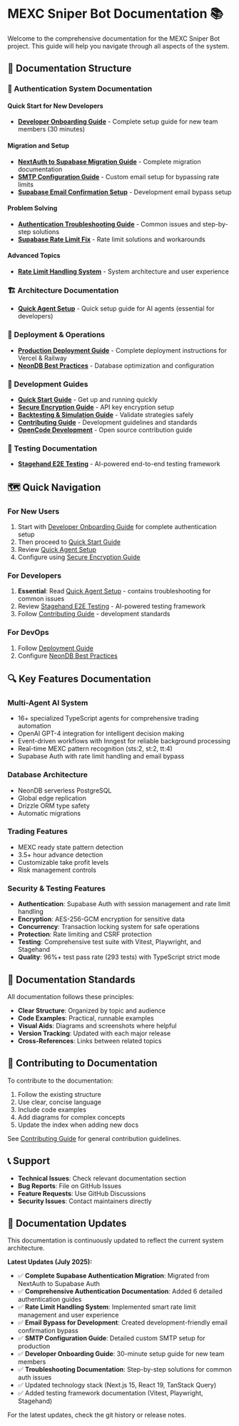 # MEXC Sniper Bot Documentation 📚

Welcome to the comprehensive documentation for the MEXC Sniper Bot project. This guide will help you navigate through all aspects of the system.

## 📖 Documentation Structure

### 🔐 Authentication System Documentation

#### Quick Start for New Developers
- **[Developer Onboarding Guide](DEVELOPER_AUTH_ONBOARDING_GUIDE.md)** - Complete setup guide for new team members (30 minutes)

#### Migration and Setup
- **[NextAuth to Supabase Migration Guide](NEXTAUTH_TO_SUPABASE_MIGRATION_GUIDE.md)** - Complete migration documentation
- **[SMTP Configuration Guide](SMTP_CONFIGURATION_GUIDE.md)** - Custom email setup for bypassing rate limits
- **[Supabase Email Confirmation Setup](SUPABASE_EMAIL_CONFIRMATION_SETUP.md)** - Development email bypass setup

#### Problem Solving
- **[Authentication Troubleshooting Guide](AUTH_TROUBLESHOOTING_GUIDE.md)** - Common issues and step-by-step solutions
- **[Supabase Rate Limit Fix](SUPABASE_AUTH_RATE_LIMIT_FIX.md)** - Rate limit solutions and workarounds

#### Advanced Topics
- **[Rate Limit Handling System](RATE_LIMIT_HANDLING_SYSTEM.md)** - System architecture and user experience

### 🏗️ Architecture Documentation
- [**Quick Agent Setup**](architecture/AGENTS.md) - Quick setup guide for AI agents (essential for developers)

### 🚀 Deployment & Operations
- [**Production Deployment Guide**](deployment/DEPLOYMENT.md) - Complete deployment instructions for Vercel & Railway
- [**NeonDB Best Practices**](deployment/neon-best-practices.md) - Database optimization and configuration

### 📘 Development Guides
- [**Quick Start Guide**](guides/QUICKSTART.md) - Get up and running quickly
- [**Secure Encryption Guide**](guides/SECURE_ENCRYPTION_QUICKSTART.md) - API key encryption setup
- [**Backtesting & Simulation Guide**](guides/BACKTESTING_AND_SIMULATION.md) - Validate strategies safely
- [**Contributing Guide**](development/CONTRIBUTING.md) - Development guidelines and standards
- [**OpenCode Development**](development/OpenCode.md) - Open source contribution guide

### 🧪 Testing Documentation
- [**Stagehand E2E Testing**](testing/STAGEHAND_E2E_TESTING.md) - AI-powered end-to-end testing framework


## 🗺️ Quick Navigation

### For New Users
1. Start with [Developer Onboarding Guide](DEVELOPER_AUTH_ONBOARDING_GUIDE.md) for complete authentication setup
2. Then proceed to [Quick Start Guide](guides/QUICKSTART.md)
3. Review [Quick Agent Setup](architecture/AGENTS.md)
4. Configure using [Secure Encryption Guide](guides/SECURE_ENCRYPTION_QUICKSTART.md)

### For Developers
1. **Essential**: Read [Quick Agent Setup](architecture/AGENTS.md) - contains troubleshooting for common issues
2. Review [Stagehand E2E Testing](testing/STAGEHAND_E2E_TESTING.md) - AI-powered testing framework
3. Follow [Contributing Guide](development/CONTRIBUTING.md) - development standards

### For DevOps
1. Follow [Deployment Guide](deployment/DEPLOYMENT.md)
2. Configure [NeonDB Best Practices](deployment/neon-best-practices.md)

## 🔍 Key Features Documentation

### Multi-Agent AI System
- 16+ specialized TypeScript agents for comprehensive trading automation
- OpenAI GPT-4 integration for intelligent decision making
- Event-driven workflows with Inngest for reliable background processing
- Real-time MEXC pattern recognition (sts:2, st:2, tt:4)
- Supabase Auth with rate limit handling and email bypass

### Database Architecture
- NeonDB serverless PostgreSQL
- Global edge replication
- Drizzle ORM type safety
- Automatic migrations

### Trading Features
- MEXC ready state pattern detection
- 3.5+ hour advance detection
- Customizable take profit levels
- Risk management controls

### Security & Testing Features
- **Authentication**: Supabase Auth with session management and rate limit handling
- **Encryption**: AES-256-GCM encryption for sensitive data
- **Concurrency**: Transaction locking system for safe operations
- **Protection**: Rate limiting and CSRF protection
- **Testing**: Comprehensive test suite with Vitest, Playwright, and Stagehand
- **Quality**: 96%+ test pass rate (293 tests) with TypeScript strict mode

## 📝 Documentation Standards

All documentation follows these principles:
- **Clear Structure**: Organized by topic and audience
- **Code Examples**: Practical, runnable examples
- **Visual Aids**: Diagrams and screenshots where helpful
- **Version Tracking**: Updated with each major release
- **Cross-References**: Links between related topics

## 🤝 Contributing to Documentation

To contribute to the documentation:

1. Follow the existing structure
2. Use clear, concise language
3. Include code examples
4. Add diagrams for complex concepts
5. Update the index when adding new docs

See [Contributing Guide](development/CONTRIBUTING.md) for general contribution guidelines.

## 📞 Support

- **Technical Issues**: Check relevant documentation section
- **Bug Reports**: File on GitHub Issues
- **Feature Requests**: Use GitHub Discussions
- **Security Issues**: Contact maintainers directly

## 🔄 Documentation Updates

This documentation is continuously updated to reflect the current system architecture.

**Latest Updates (July 2025):**
- ✅ **Complete Supabase Authentication Migration**: Migrated from NextAuth to Supabase Auth
- ✅ **Comprehensive Authentication Documentation**: Added 6 detailed authentication guides
- ✅ **Rate Limit Handling System**: Implemented smart rate limit management and user experience
- ✅ **Email Bypass for Development**: Created development-friendly email confirmation bypass
- ✅ **SMTP Configuration Guide**: Detailed custom SMTP setup for production
- ✅ **Developer Onboarding Guide**: 30-minute setup guide for new team members
- ✅ **Troubleshooting Documentation**: Step-by-step solutions for common auth issues
- ✅ Updated technology stack (Next.js 15, React 19, TanStack Query)
- ✅ Added testing framework documentation (Vitest, Playwright, Stagehand)

For the latest updates, check the git history or release notes.